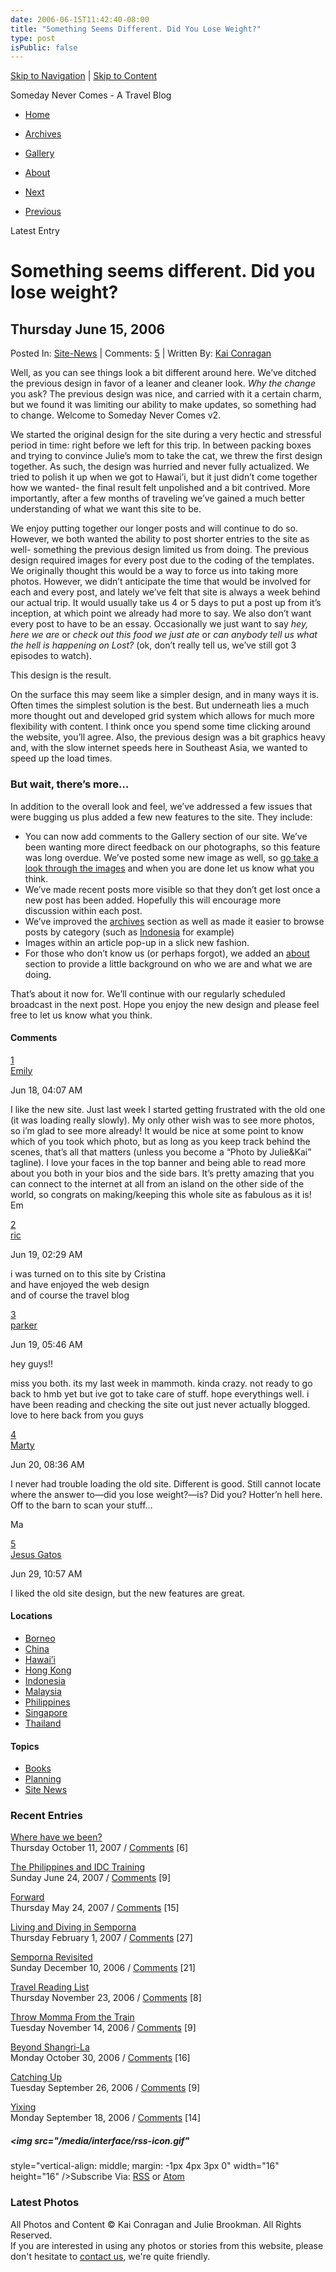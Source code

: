 ```yaml
---
date: 2006-06-15T11:42:40-08:00
title: "Something Seems Different. Did You Lose Weight?"
type: post
isPublic: false
---
```


[Skip to Navigation](#globalnav) | [Skip to Content](#content)

Someday Never Comes - A Travel Blog

- <span id="home-btn">[Home](/ "Homepage")</span>
- <span id="words-btn"><a href="/archives/" class="active"
  title="View Site Archives"><span>Archives</span></a></span>
- <span id="photos-btn">[Gallery](/gallery/ "Photos Taken On Our Trip")</span>
- <span id="about-btn">[About](/about/ "View Site Archives")</span>

- <span id="next"><a href="http://somedaynevercomes.com/article/kuala-lumpur" rel="next"
  title="Kuala Lumpur"><span>Next </span></a></span>
- <span id="prev"><a href="http://somedaynevercomes.com/article/more-bali-highlights"
  rel="prev" title="More Bali Highlights"><span>Previous</span></a></span>

Latest Entry

# Something seems different. Did you lose weight?

## Thursday June 15, 2006

Posted In: <a href="http://somedaynevercomes.com/category/Site-News/"
rel="tag">Site-News</a> | Comments:
[5](#comments "Jump To Entry Comments") | Written By: [Kai
Conragan](/about/ "Learn More About The Author")

Well, as you can see things look a bit different around here. We’ve
ditched the previous design in favor of a leaner and cleaner look. *Why
the change* you ask? The previous design was nice, and carried with it a
certain charm, but we found it was limiting our ability to make updates,
so something had to change. Welcome to Someday Never Comes v2.

We started the original design for the site during a very hectic and
stressful period in time: right before we left for this trip. In between
packing boxes and trying to convince Julie’s mom to take the cat, we
threw the first design together. As such, the design was hurried and
never fully actualized. We tried to polish it up when we got to Hawai’i,
but it just didn’t come together how we wanted- the final result felt
unpolished and a bit contrived. More importantly, after a few months of
traveling we’ve gained a much better understanding of what we want this
site to be.

We enjoy putting together our longer posts and will continue to do so.
However, we both wanted the ability to post shorter entries to the site
as well- something the previous design limited us from doing. The
previous design required images for every post due to the coding of the
templates. We originally thought this would be a way to force us into
taking more photos. However, we didn’t anticipate the time that would be
involved for each and every post, and lately we’ve felt that site is
always a week behind our actual trip. It would usually take us 4 or 5
days to put a post up from it’s inception, at which point we already had
more to say. We also don’t want every post to have to be an essay.
Occasionally we just want to say *hey, here we are* or *check out this
food we just ate* or *can anybody tell us what the hell is happening on
Lost?* (ok, don’t really tell us, we’ve still got 3 episodes to watch).

This design is the result.

On the surface this may seem like a simpler design, and in many ways it
is. Often times the simplest solution is the best. But underneath lies a
much more thought out and developed grid system which allows for much
more flexibility with content. I think once you spend some time clicking
around the website, you’ll agree. Also, the previous design was a bit
graphics heavy and, with the slow internet speeds here in Southeast
Asia, we wanted to speed up the load times.

### But wait, there’s more…

In addition to the overall look and feel, we’ve addressed a few issues
that were bugging us plus added a few new features to the site. They
include:

- You can now add comments to the Gallery section of our site. We’ve
  been wanting more direct feedback on our photographs, so this feature
  was long overdue. We’ve posted some new image as well, so [go take a
  look through the images](/gallery/) and when you are done let us know
  what you think.
- We’ve made recent posts more visible so that they don’t get lost once
  a new post has been added. Hopefully this will encourage more
  discussion within each post.
- We’ve improved the [archives](/archives/) section as well as made it
  easier to browse posts by category (such as
  [Indonesia](http://www.somedaynevercomes.com/category/Indonesia/) for
  example)
- Images within an article pop-up in a slick new fashion.
- For those who don’t know us (or perhaps forgot), we added an
  [about](/about/) section to provide a little background on who we are
  and what we are doing.

That’s about it now for. We’ll continue with our regularly scheduled
broadcast in the next post. Hope you enjoy the new design and please
feel free to let us know what you think.

#### <span id="comment">Comments</span>

<a
href="http://somedaynevercomes.com/article/something-seems-different-did-you-lose-weight#c000126"
id="c000126">1</a>  
<a href="mailto:emilykavila@yahoo.com" rel="nofollow">Emily</a>

Jun 18, 04:07 AM

I like the new site. Just last week I started getting frustrated with
the old one (it was loading really slowly). My only other wish was to
see more photos, so i’m glad to see more already! It would be nice at
some point to know which of you took which photo, but as long as you
keep track behind the scenes, that’s all that matters (unless you become
a “Photo by Julie&Kai” tagline). I love your faces in the top banner and
being able to read more about you both in your bios and the side bars.
It’s pretty amazing that you can connect to the internet at all from an
island on the other side of the world, so congrats on making/keeping
this whole site as fabulous as it is!  
Em

<a
href="http://somedaynevercomes.com/article/something-seems-different-did-you-lose-weight#c000128"
id="c000128">2</a>  
<a href="mailto:ricahn54@hotmail.com" rel="nofollow">ric</a>

Jun 19, 02:29 AM

i was turned on to this site by Cristina  
and have enjoyed the web design  
and of course the travel blog

<a
href="http://somedaynevercomes.com/article/something-seems-different-did-you-lose-weight#c000129"
id="c000129">3</a>  
<a href="mailto:hopeaholic@mac.com" rel="nofollow">parker</a>

Jun 19, 05:46 AM

hey guys!!

miss you both. its my last week in mammoth. kinda crazy. not ready to go
back to hmb yet but ive got to take care of stuff. hope everythings
well. i have been reading and checking the site out just never actually
blogged. love to here back from you guys

<a
href="http://somedaynevercomes.com/article/something-seems-different-did-you-lose-weight#c000131"
id="c000131">4</a>  
<a href="mailto:whereismarty@airlinkweb.com" rel="nofollow">Marty</a>

Jun 20, 08:36 AM

I never had trouble loading the old site. Different is good. Still
cannot locate where the answer to—did you lose weight?—is? Did you?
Hotter’n hell here. Off to the barn to scan your stuff…

Ma

<a
href="http://somedaynevercomes.com/article/something-seems-different-did-you-lose-weight#c000149"
id="c000149">5</a>  
<a href="mailto:jesse@cruxstudio.com" rel="nofollow">Jesus Gatos</a>

Jun 29, 10:57 AM

I liked the old site design, but the new features are great.

#### Locations

- [Borneo](http://somedaynevercomes.com/category/Borneo/)
- [China](http://somedaynevercomes.com/category/China/)
- [Hawai’i](http://somedaynevercomes.com/category/Hawaii/)
- [Hong Kong](http://somedaynevercomes.com/category/Hong-Kong/)
- [Indonesia](http://somedaynevercomes.com/category/Indonesia/)
- [Malaysia](http://somedaynevercomes.com/category/Malaysia/)
- [Philippines](http://somedaynevercomes.com/category/Philippines/)
- [Singapore](http://somedaynevercomes.com/category/Singapore/)
- [Thailand](http://somedaynevercomes.com/category/Thailand/)

#### Topics

- [Books](http://somedaynevercomes.com/category/Books/)
- [Planning](http://somedaynevercomes.com/category/planning/)
- [Site News](http://somedaynevercomes.com/category/Site-News/)

### Recent Entries

<a href="http://somedaynevercomes.com/article/where-have-we-been"
rel="bookmark">Where have we been?</a>  
<span class="date">Thursday October 11, 2007</span> / <a
href="http://somedaynevercomes.com/article/where-have-we-been#comment"
class="comments_invite">Comments</a> \[6\]

<a
href="http://somedaynevercomes.com/article/the-philippines-and-idc-training"
rel="bookmark">The Philippines and IDC Training</a>  
<span class="date">Sunday June 24, 2007</span> / <a
href="http://somedaynevercomes.com/article/the-philippines-and-idc-training#comment"
class="comments_invite">Comments</a> \[9\]

<a href="http://somedaynevercomes.com/article/forward"
rel="bookmark">Forward</a>  
<span class="date">Thursday May 24, 2007</span> /
<a href="http://somedaynevercomes.com/article/forward#comment"
class="comments_invite">Comments</a> \[15\]

<a
href="http://somedaynevercomes.com/article/living-and-diving-in-semporna"
rel="bookmark">Living and Diving in Semporna</a>  
<span class="date">Thursday February 1, 2007</span> / <a
href="http://somedaynevercomes.com/article/living-and-diving-in-semporna#comment"
class="comments_invite">Comments</a> \[27\]

<a href="http://somedaynevercomes.com/article/semporna-revisited"
rel="bookmark">Semporna Revisited</a>  
<span class="date">Sunday December 10, 2006</span> / <a
href="http://somedaynevercomes.com/article/semporna-revisited#comment"
class="comments_invite">Comments</a> \[21\]

<a href="http://somedaynevercomes.com/books/travel-reading-list"
rel="bookmark">Travel Reading List</a>  
<span class="date">Thursday November 23, 2006</span> /
<a href="http://somedaynevercomes.com/books/travel-reading-list#comment"
class="comments_invite">Comments</a> \[8\]

<a
href="http://somedaynevercomes.com/article/throw-momma-from-the-train"
rel="bookmark">Throw Momma From the Train</a>  
<span class="date">Tuesday November 14, 2006</span> / <a
href="http://somedaynevercomes.com/article/throw-momma-from-the-train#comment"
class="comments_invite">Comments</a> \[9\]

<a href="http://somedaynevercomes.com/article/beyond-shangri-la"
rel="bookmark">Beyond Shangri-La</a>  
<span class="date">Monday October 30, 2006</span> /
<a href="http://somedaynevercomes.com/article/beyond-shangri-la#comment"
class="comments_invite">Comments</a> \[16\]

<a href="http://somedaynevercomes.com/article/catching-up"
rel="bookmark">Catching Up</a>  
<span class="date">Tuesday September 26, 2006</span> /
<a href="http://somedaynevercomes.com/article/catching-up#comment"
class="comments_invite">Comments</a> \[9\]

<a href="http://somedaynevercomes.com/article/yixing"
rel="bookmark">Yixing</a>  
<span class="date">Monday September 18, 2006</span> /
<a href="http://somedaynevercomes.com/article/yixing#comment"
class="comments_invite">Comments</a> \[14\]

##### <img src="/media/interface/rss-icon.gif"

style="vertical-align: middle; margin: -1px 4px 3px 0" width="16"
height="16" />Subscribe Via:  [RSS](http://www.somedaynevercomes.com/rss/ "xml_feed_title") or [Atom](http://www.somedaynevercomes.com/atom/ "xml_feed_title")

### Latest Photos

All Photos and Content © Kai Conragan and Julie Brookman. All Rights
Reserved.  
If you are interested in using any photos or stories from this website,
please don't hesitate to [contact
us](mailto:info@somedaynevercomes.com "Send Us An Email"), we're quite
friendly.
